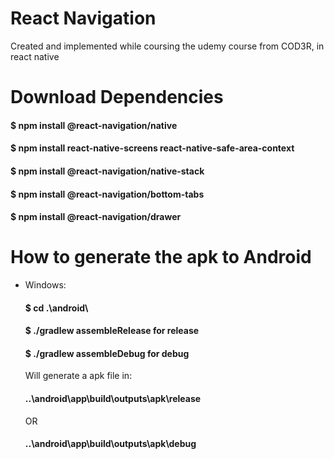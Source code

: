 # React Navigation
Created and implemented while coursing the udemy course from COD3R, in react native


# Download Dependencies
#### $ npm install @react-navigation/native
#### $ npm install react-native-screens react-native-safe-area-context
#### $ npm install @react-navigation/native-stack
#### $ npm install @react-navigation/bottom-tabs
#### $ npm install @react-navigation/drawer

# How to generate the apk to Android

- Windows: 
  #### $ cd .\android\
  #### $ ./gradlew assembleRelease for release 
  #### $ ./gradlew assembleDebug for debug
  Will generate a apk file in:
  ####  ..\android\app\build\outputs\apk\release 
  OR
  ####  ..\android\app\build\outputs\apk\debug